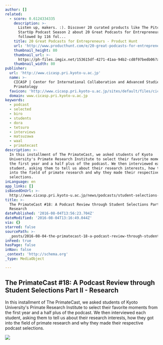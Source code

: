 ```yaml
---
author: []
related:
  - score: 0.6124334335
    description: >-
      Listen up, makers. :). Discover 20 curated products like The Pitch and
      StartUp Podcast Season 2 about 20 Great Podcasts for Entrepreneurs
      followed by 116 fol...
    title: 20 Great Podcasts for Entrepreneurs - Product Hunt
    url: 'http://www.producthunt.com/e/20-great-podcasts-for-entrepreneurs'
    thumbnail_height: 80
    thumbnail_url: >-
      https://ph-files.imgix.net/153615df-4271-41aa-94b2-cd8f97bedb06?auto=format&fit=crop&h=80&w=80&codec=mozjpeg&cs=strip
    thumbnail_width: 80
publisher:
  url: 'http://www.cicasp.pri.kyoto-u.ac.jp'
  name: >-
    CICASP | Center for International Collaboration and Advanced Studies in
    Primatology
  favicon: 'http://www.cicasp.pri.kyoto-u.ac.jp/sites/default/files/cicasp_favicon.ico'
  domain: www.cicasp.pri.kyoto-u.ac.jp
keywords:
  - podcast
  - selected
  - biro
  - students
  - dora
  - tetsuro
  - interviews
  - matsuzawa
  - waal
  - primatecast
description: >-
  In this installment of The PrimateCast, we asked students of Kyoto
  University's Primate Research Institute to select their favorite moments from
  the first year and a half plus of the podcast. We then interviewed each
  student, asking them to tell us about their research interests, how they got
  into the field of primate research and why they made their respective podcast
  selections.
inLanguage: en
app_links: []
isBasedOnUrl: >-
  http://www.cicasp.pri.kyoto-u.ac.jp/news/podcasts/student-selections-part-ii-research
title: >-
  The PrimateCast #18: A Podcast Review through Student Selections Part II -
  Research
datePublished: '2016-08-04T13:56:23.704Z'
dateModified: '2016-08-04T13:16:49.044Z'
via: {}
starred: false
sourcePath: >-
  _posts/2016-08-04-the-primatecast-18-a-podcast-review-through-student-select.md
inFeed: true
hasPage: false
inNav: false
_context: 'http://schema.org'
_type: MediaObject

---
```

<article style=""><h1>The PrimateCast #18: A Podcast Review through Student Selections Part II - Research</h1><p>In this installment of The PrimateCast, we asked students of Kyoto University's Primate Research Institute to select their favorite moments from the first year and a half plus of the podcast. We then interviewed each student, asking them to tell us about their research interests, how they got into the field of primate research and why they made their respective podcast selections.</p><img src="http://www.cicasp.pri.kyoto-u.ac.jp/sites/default/files/news/student_podcast_cover1_0.png" /></article>